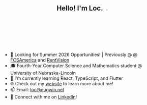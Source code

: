 <h2 align="center">Hello! I'm Loc. <img src="https://media.giphy.com/media/hvRJCLFzcasrR4ia7z/giphy.gif" width="3%"></h2>

- 💼 Looking for Summer 2026 Opportunities! | Previously @ @ [FCSAmerica](https://www.fcsamerica.com/) and [RentVision](https://www.rentvision.com/)
- 🎓 Fourth-Year Computer Science and Mathematics student @ University of Nebraska-Lincoln 
- 🌱 I'm currently learning React, TypeScript, and Flutter
- 🌐 Check out my [website](https://nugwin.net) to learn more about me!
- 📫 Email: [loc@nugwin.net](mailto:loc@nugwin.net)
- 🔗 Connect with me on [LinkedIn](https://www.linkedin.com/in/locnugwin/)!
